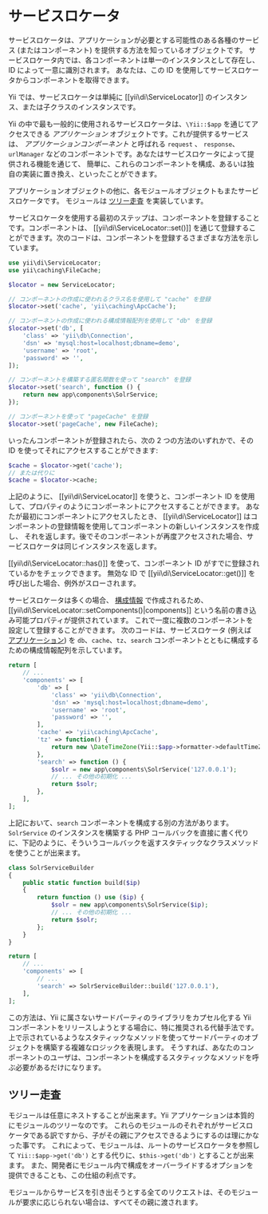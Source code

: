 サービスロケータ
================

サービスロケータは、アプリケーションが必要とする可能性のある各種のサービス (またはコンポーネント) を提供する方法を知っているオブジェクトです。
サービスロケータ内では、各コンポーネントは単一のインスタンスとして存在し、ID によって一意に識別されます。
あなたは、この ID を使用してサービスロケータからコンポーネントを取得できます。

Yii では、サービスロケータは単純に [[yii\di\ServiceLocator]] のインスタンス、または子クラスのインスタンスです。

Yii の中で最も一般的に使用されるサービスロケータは、`\Yii::$app` を通じてアクセスできる *アプリケーション* オブジェクトです。これが提供するサービスは、 *アプリケーションコンポーネント* と呼ばれる `request` 、
`response`、 `urlManager` などのコンポーネントです。あなたはサービスロケータによって提供される機能を通じて、
簡単に、これらのコンポーネントを構成、あるいは独自の実装に置き換え、といったことができます。

アプリケーションオブジェクトの他に、各モジュールオブジェクトもまたサービスロケータです。 モジュールは [ツリー走査](#tree-traversal) を実装しています。

サービスロケータを使用する最初のステップは、コンポーネントを登録することです。コンポーネントは、 [[yii\di\ServiceLocator::set()]]
を通じて登録することができます。次のコードは、コンポーネントを登録するさまざまな方法を示しています。

```php
use yii\di\ServiceLocator;
use yii\caching\FileCache;

$locator = new ServiceLocator;

// コンポーネントの作成に使われるクラス名を使用して "cache" を登録
$locator->set('cache', 'yii\caching\ApcCache');

// コンポーネントの作成に使われる構成情報配列を使用して "db" を登録
$locator->set('db', [
    'class' => 'yii\db\Connection',
    'dsn' => 'mysql:host=localhost;dbname=demo',
    'username' => 'root',
    'password' => '',
]);

// コンポーネントを構築する匿名関数を使って "search" を登録
$locator->set('search', function () {
    return new app\components\SolrService;
});

// コンポーネントを使って "pageCache" を登録
$locator->set('pageCache', new FileCache);
```

いったんコンポーネントが登録されたら、次の 2 つの方法のいずれかで、その ID を使ってそれにアクセスすることができます:

```php
$cache = $locator->get('cache');
// または代りに
$cache = $locator->cache;
```

上記のように、 [[yii\di\ServiceLocator]] を使うと、コンポーネント ID を使用して、プロパティのようにコンポーネントにアクセスすることができます。
あなたが最初にコンポーネントにアクセスしたとき、 [[yii\di\ServiceLocator]] はコンポーネントの登録情報を使用してコンポーネントの新しいインスタンスを作成し、
それを返します。後でそのコンポーネントが再度アクセスされた場合、サービスロケータは同じインスタンスを返します。

[[yii\di\ServiceLocator::has()]] を使って、コンポーネント ID がすでに登録されているかをチェックできます。
無効な ID で [[yii\di\ServiceLocator::get()]] を呼び出した場合、例外がスローされます。

サービスロケータは多くの場合、 [構成情報](concept-configurations.md) で作成されるため、
[[yii\di\ServiceLocator::setComponents()|components]] という名前の書き込み可能プロパティが提供されています。
これで一度に複数のコンポーネントを設定して登録することができます。
次のコードは、サービスロケータ (例えば [アプリケーション](structure-applications.md)) を `db`、`cache`、`tz`、`search` コンポーネントとともに構成するための構成情報配列を示しています。

```php
return [
    // ...
    'components' => [
        'db' => [
            'class' => 'yii\db\Connection',
            'dsn' => 'mysql:host=localhost;dbname=demo',
            'username' => 'root',
            'password' => '',
        ],
        'cache' => 'yii\caching\ApcCache',
        'tz' => function() {
            return new \DateTimeZone(Yii::$app->formatter->defaultTimeZone);
        },
        'search' => function () {
            $solr = new app\components\SolrService('127.0.0.1');
            // ... その他の初期化 ...
            return $solr;
        },
    ],
];
```

上記において、`search` コンポーネントを構成する別の方法があります。
`SolrService` のインスタンスを構築する PHP コールバックを直接に書く代りに、下記のように、そういうコールバックを返すスタティックなクラスメソッドを使うことが出来ます。

```php
class SolrServiceBuilder
{
    public static function build($ip)
    {
        return function () use ($ip) {
            $solr = new app\components\SolrService($ip);
            // ... その他の初期化 ...
            return $solr;
        };
    }
}

return [
    // ...
    'components' => [
        // ...
        'search' => SolrServiceBuilder::build('127.0.0.1'),
    ],
];
```

この方法は、Yii に属さないサードパーティのライブラリをカプセル化する Yii コンポーネントをリリースしようとする場合に、特に推奨される代替手法です。
上で示されているようなスタティックなメソッドを使ってサードパーティのオブジェクトを構築する複雑なロジックを表現します。
そうすれば、あなたのコンポーネントのユーザは、コンポーネントを構成するスタティックなメソッドを呼ぶ必要があるだけになります。

## ツリー走査 <span id="tree-traversal"></span>

モジュールは任意にネストすることが出来ます。Yii アプリケーションは本質的にモジュールのツリーなのです。
これらのモジュールのそれぞれがサービスロケータである訳ですから、子がその親にアクセスできるようにするのは理にかなった事です。
これによって、モジュールは、ルートのサービスロケータを参照して `Yii::$app->get('db')` とする代りに、`$this->get('db')` とすることが出来ます。
また、開発者にモジュール内で構成をオーバーライドするオプションを提供できることも、この仕組の利点です。

モジュールからサービスを引き出そうとする全てのリクエストは、そのモジュールが要求に応じられない場合は、すべてその親に渡されます。


